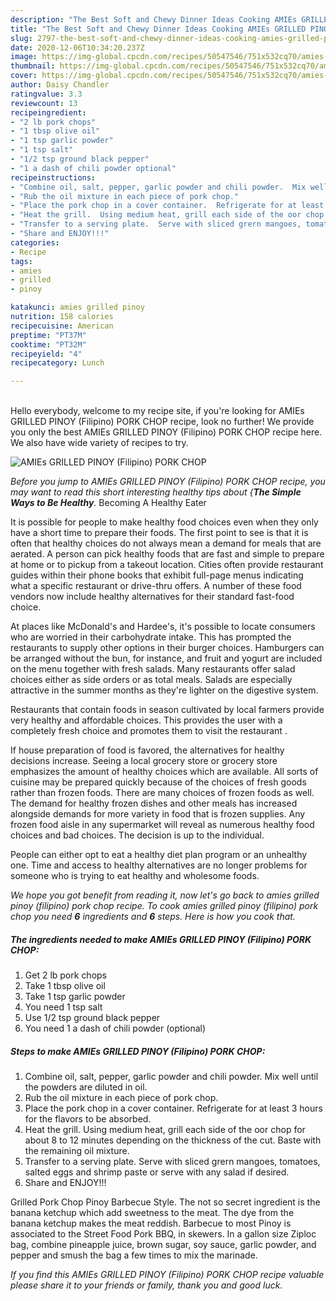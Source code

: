 ```yaml
---
description: "The Best Soft and Chewy Dinner Ideas Cooking AMIEs GRILLED PINOY (Filipino) PORK CHOP"
title: "The Best Soft and Chewy Dinner Ideas Cooking AMIEs GRILLED PINOY (Filipino) PORK CHOP"
slug: 2797-the-best-soft-and-chewy-dinner-ideas-cooking-amies-grilled-pinoy-filipino-pork-chop
date: 2020-12-06T10:34:20.237Z
image: https://img-global.cpcdn.com/recipes/50547546/751x532cq70/amies-grilled-pinoy-filipino-pork-chop-recipe-main-photo.jpg
thumbnail: https://img-global.cpcdn.com/recipes/50547546/751x532cq70/amies-grilled-pinoy-filipino-pork-chop-recipe-main-photo.jpg
cover: https://img-global.cpcdn.com/recipes/50547546/751x532cq70/amies-grilled-pinoy-filipino-pork-chop-recipe-main-photo.jpg
author: Daisy Chandler
ratingvalue: 3.3
reviewcount: 13
recipeingredient:
- "2 lb pork chops"
- "1 tbsp olive oil"
- "1 tsp garlic powder"
- "1 tsp salt"
- "1/2 tsp ground black pepper"
- "1 a dash of chili powder optional"
recipeinstructions:
- "Combine oil, salt, pepper, garlic powder and chili powder.  Mix well until the powders are diluted in oil."
- "Rub the oil mixture in each piece of pork chop."
- "Place the pork chop in a cover container.  Refrigerate for at least 3 hours for the flavors to be absorbed."
- "Heat the grill.  Using medium heat, grill each side of the oor chop for about 8 to 12 minutes depending on the thickness of the cut.  Baste with the remaining oil mixture."
- "Transfer to a serving plate.  Serve with sliced grern mangoes, tomatoes, salted eggs and shrimp paste or serve with any salad if desired."
- "Share and ENJOY!!!"
categories:
- Recipe
tags:
- amies
- grilled
- pinoy

katakunci: amies grilled pinoy 
nutrition: 158 calories
recipecuisine: American
preptime: "PT37M"
cooktime: "PT32M"
recipeyield: "4"
recipecategory: Lunch

---
```

<br>
Hello everybody, welcome to my recipe site, if you're looking for AMIEs GRILLED PINOY (Filipino) PORK CHOP recipe, look no further! We provide you only the best AMIEs GRILLED PINOY (Filipino) PORK CHOP recipe here. We also have wide variety of recipes to try.
<br>


![AMIEs GRILLED PINOY (Filipino) PORK CHOP](https://img-global.cpcdn.com/recipes/50547546/751x532cq70/amies-grilled-pinoy-filipino-pork-chop-recipe-main-photo.jpg)

<i>Before you jump to AMIEs GRILLED PINOY (Filipino) PORK CHOP recipe, you may want to read this short interesting healthy tips about {<strong>The Simple Ways to Be Healthy</strong>.</i>
Becoming A Healthy Eater

It is possible for people to make healthy food choices even when they only have a short time to prepare their foods. The first point to see is that it is often that healthy choices do not always mean a demand for meals that are aerated. A person can pick healthy foods that are fast and simple to prepare at home or to pickup from a takeout location. Cities often provide restaurant guides within their phone books that exhibit full-page menus indicating what a specific restaurant or drive-thru offers. A number of these food vendors now include healthy alternatives for their standard fast-food choice.

At places like McDonald's and Hardee's, it's possible to locate consumers who are worried in their carbohydrate intake.  This has prompted the restaurants to supply other options in their burger choices. Hamburgers can be arranged without the bun, for instance, and fruit and yogurt are included on the menu together with fresh salads. Many restaurants offer salad choices either as side orders or as total meals.  Salads are especially attractive in the summer months as they're lighter on the digestive system.

Restaurants that contain foods in season cultivated by local farmers provide very healthy and affordable choices.  This provides the user with a completely fresh choice and promotes them to visit the restaurant .

If house preparation of food is favored, the alternatives for healthy decisions increase. Seeing a local grocery store or grocery store emphasizes the amount of healthy choices which are available.  All sorts of cuisine may be prepared quickly because of the choices of fresh goods rather than frozen foods. There are many choices of frozen foods as well. The demand for healthy frozen dishes and other meals has increased alongside demands for more variety in food that is frozen supplies. Any frozen food aisle in any supermarket will reveal as numerous healthy food choices and bad choices. The decision is up to the individual.

People can either opt to eat a healthy diet plan program or an unhealthy one. Time and access to healthy alternatives are no longer problems for someone who is trying to eat healthy and wholesome foods.


<i>We hope you got benefit from reading it, now let's go back to amies grilled pinoy (filipino) pork chop recipe. To cook amies grilled pinoy (filipino) pork chop you need <strong>6</strong> ingredients and <strong>6</strong> steps. Here is how you cook that.
</i>

##### The ingredients needed to make AMIEs GRILLED PINOY (Filipino) PORK CHOP:

1. Get 2 lb pork chops
1. Take 1 tbsp olive oil
1. Take 1 tsp garlic powder
1. You need 1 tsp salt
1. Use 1/2 tsp ground black pepper
1. You need 1 a dash of chili powder (optional)


##### Steps to make AMIEs GRILLED PINOY (Filipino) PORK CHOP:

1. Combine oil, salt, pepper, garlic powder and chili powder.  Mix well until the powders are diluted in oil.
1. Rub the oil mixture in each piece of pork chop.
1. Place the pork chop in a cover container.  Refrigerate for at least 3 hours for the flavors to be absorbed.
1. Heat the grill.  Using medium heat, grill each side of the oor chop for about 8 to 12 minutes depending on the thickness of the cut.  Baste with the remaining oil mixture.
1. Transfer to a serving plate.  Serve with sliced grern mangoes, tomatoes, salted eggs and shrimp paste or serve with any salad if desired.
1. Share and ENJOY!!!


Grilled Pork Chop Pinoy Barbecue Style. The not so secret ingredient is the banana ketchup which add sweetness to the meat. The dye from the banana ketchup makes the meat reddish. Barbecue to most Pinoy is associated to the Street Food Pork BBQ, in skewers. In a gallon size Ziploc bag, combine pineapple juice, brown sugar, soy sauce, garlic powder, and pepper and smush the bag a few times to mix the marinade. 

<i>If you find this AMIEs GRILLED PINOY (Filipino) PORK CHOP recipe valuable please share it to your friends or family, thank you and good luck.</i>

